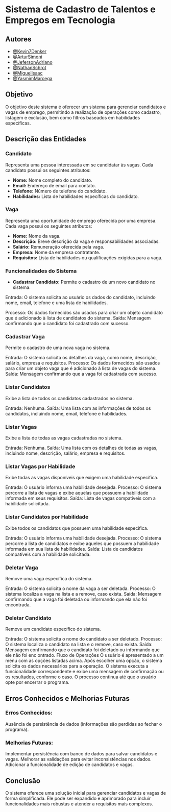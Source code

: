 # Sistema de Cadastro de Talentos e Empregos em Tecnologia 

## Autores

- [@Kevin7Denker](https://www.github.com/Kevin7Denker)
- [@ArturSimoni](https://github.com/ArturSimoni)
- [@JefersonAdriano](https://github.com/JefersonAdrianoSerafim)
- [@NathanSchrot](https://github.com/NSchrot)
- [@MiguelIsaac](https://github.com/Owlazi)
- [@YasmimMarcega](https://github.com/yasmimarcega)

## Objetivo

O objetivo deste sistema é oferecer um sistema para gerenciar candidatos e vagas de emprego, permitindo a realização de operações como cadastro, listagem e exclusão, bem como filtros baseados em habilidades específicas.

## Descrição das Entidades

### Candidato
Representa uma pessoa interessada em se candidatar às vagas. Cada candidato possui os seguintes atributos:

* **Nome:** Nome completo do candidato.
* **Email:** Endereço de email para contato.
* **Telefone:** Número de telefone do candidato.
* **Habilidades:** Lista de habilidades específicas do candidato.

### Vaga
Representa uma oportunidade de emprego oferecida por uma empresa. Cada vaga possui os seguintes atributos:

* **Nome:** Nome da vaga.
* **Descrição:** Breve descrição da vaga e responsabilidades associadas.
* **Salário:** Remuneração oferecida pela vaga.
* **Empresa:** Nome da empresa contratante.
* **Requisitos:** Lista de habilidades ou qualificações exigidas para a vaga.

### Funcionalidades do Sistema

* **Cadastrar Candidato:**
Permite o cadastro de um novo candidato no sistema.

Entrada: O sistema solicita ao usuário os dados do candidato, incluindo nome, email, telefone e uma lista de habilidades.

Processo: Os dados fornecidos são usados para criar um objeto candidato que é adicionado à lista de candidatos do sistema.
Saída: Mensagem confirmando que o candidato foi cadastrado com sucesso.

### Cadastrar Vaga
Permite o cadastro de uma nova vaga no sistema.

Entrada: O sistema solicita os detalhes da vaga, como nome, descrição, salário, empresa e requisitos.
Processo: Os dados fornecidos são usados para criar um objeto vaga que é adicionado à lista de vagas do sistema.
Saída: Mensagem confirmando que a vaga foi cadastrada com sucesso.

### Listar Candidatos
Exibe a lista de todos os candidatos cadastrados no sistema.

Entrada: Nenhuma.
Saída: Uma lista com as informações de todos os candidatos, incluindo nome, email, telefone e habilidades.
### Listar Vagas
Exibe a lista de todas as vagas cadastradas no sistema.

Entrada: Nenhuma.
Saída: Uma lista com os detalhes de todas as vagas, incluindo nome, descrição, salário, empresa e requisitos.
### Listar Vagas por Habilidade
Exibe todas as vagas disponíveis que exigem uma habilidade específica.

Entrada: O usuário informa uma habilidade desejada.
Processo: O sistema percorre a lista de vagas e exibe aquelas que possuem a habilidade informada em seus requisitos.
Saída: Lista de vagas compatíveis com a habilidade solicitada.
### Listar Candidatos por Habilidade
Exibe todos os candidatos que possuem uma habilidade específica.

Entrada: O usuário informa uma habilidade desejada.
Processo: O sistema percorre a lista de candidatos e exibe aqueles que possuem a habilidade informada em sua lista de habilidades.
Saída: Lista de candidatos compatíveis com a habilidade solicitada.
### Deletar Vaga
Remove uma vaga específica do sistema.

Entrada: O sistema solicita o nome da vaga a ser deletada.
Processo: O sistema localiza a vaga na lista e a remove, caso exista.
Saída: Mensagem confirmando que a vaga foi deletada ou informando que ela não foi encontrada.
### Deletar Candidato
Remove um candidato específico do sistema.

Entrada: O sistema solicita o nome do candidato a ser deletado.
Processo: O sistema localiza o candidato na lista e o remove, caso exista.
Saída: Mensagem confirmando que o candidato foi deletado ou informando que ele não foi enc  ontrado.
Fluxo de Operações
O usuário é apresentado a um menu com as opções listadas acima.
Após escolher uma opção, o sistema solicita os dados necessários para a operação.
O sistema executa a funcionalidade correspondente e exibe uma mensagem de confirmação ou os resultados, conforme o caso.
O processo continua até que o usuário opte por encerrar o programa.

## Erros Conhecidos e Melhorias Futuras

### Erros Conhecidos:
Ausência de persistência de dados (informações são perdidas ao fechar o programa).

### Melhorias Futuras:
Implementar persistência com banco de dados para salvar candidatos e vagas.
Melhorar as validações para evitar inconsistências nos dados.
Adicionar a funcionalidade de edição de candidatos e vagas.


## Conclusão
O sistema oferece uma solução inicial para gerenciar candidatos e vagas de forma simplificada. Ele pode ser expandido e aprimorado para incluir funcionalidades mais robustas e atender a requisitos mais complexos.
